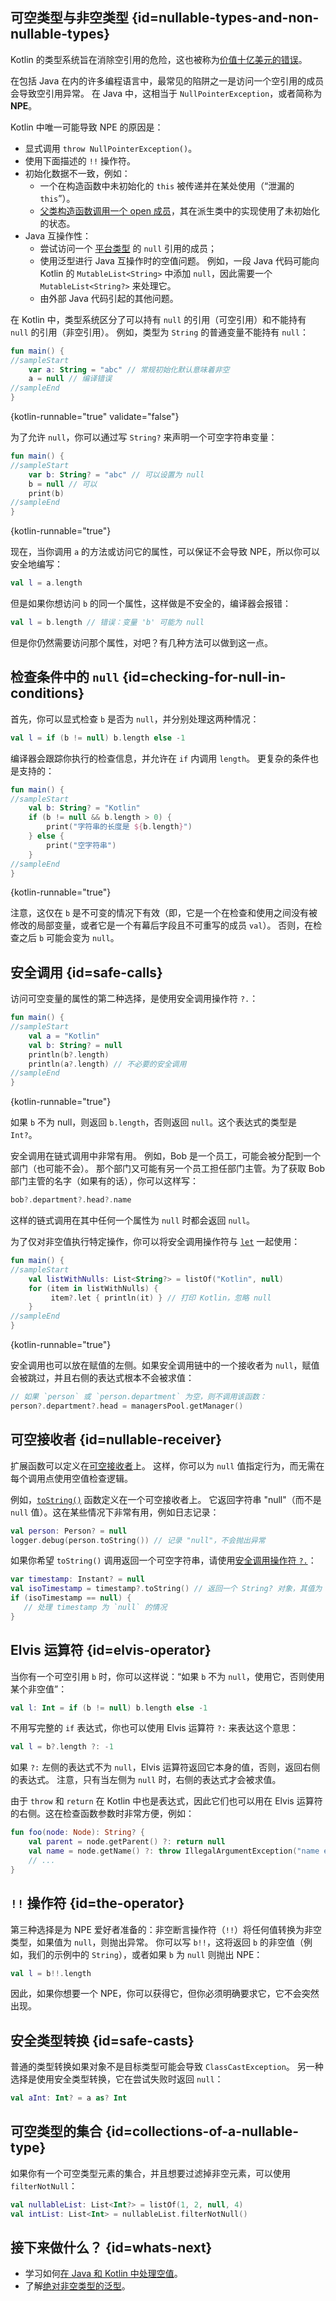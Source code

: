 [//]: # (title: 空值安全)

## 可空类型与非空类型 {id=nullable-types-and-non-nullable-types}

Kotlin 的类型系统旨在消除空引用的危险，这也被称为[价值十亿美元的错误](https://en.wikipedia.org/wiki/Null_pointer#History)。

在包括 Java 在内的许多编程语言中，最常见的陷阱之一是访问一个空引用的成员会导致空引用异常。
在 Java 中，这相当于 `NullPointerException`，或者简称为 **NPE**。

Kotlin 中唯一可能导致 NPE 的原因是：

* 显式调用 `throw NullPointerException()`。
* 使用下面描述的 `!!` 操作符。
* 初始化数据不一致，例如：
  * 一个在构造函数中未初始化的 `this` 被传递并在某处使用（“泄漏的 `this`”）。
  * [父类构造函数调用一个 open 成员](inheritance.md#派生类初始化顺序)，其在派生类中的实现使用了未初始化的状态。
* Java 互操作性：
  * 尝试访问一个 [平台类型](java-interop.md#null-safety-and-platform-types) 的 `null` 引用的成员；
  * 使用泛型进行 Java 互操作时的空值问题。
    例如，一段 Java 代码可能向 Kotlin 的 `MutableList<String>` 中添加 `null`，因此需要一个 `MutableList<String?>` 来处理它。
  * 由外部 Java 代码引起的其他问题。

在 Kotlin 中，类型系统区分了可以持有 `null` 的引用（可空引用）和不能持有 `null` 的引用（非空引用）。
例如，类型为 `String` 的普通变量不能持有 `null`：

```kotlin
fun main() {
//sampleStart
    var a: String = "abc" // 常规初始化默认意味着非空
    a = null // 编译错误
//sampleEnd
}
```
{kotlin-runnable="true" validate="false"}

为了允许 `null`，你可以通过写 `String?` 来声明一个可空字符串变量：

```kotlin
fun main() {
//sampleStart
    var b: String? = "abc" // 可以设置为 null
    b = null // 可以
    print(b)
//sampleEnd
}
```
{kotlin-runnable="true"}

现在，当你调用 `a` 的方法或访问它的属性，可以保证不会导致 NPE，所以你可以安全地编写：

```kotlin
val l = a.length
```

但是如果你想访问 `b` 的同一个属性，这样做是不安全的，编译器会报错：

```kotlin
val l = b.length // 错误：变量 'b' 可能为 null
```

但是你仍然需要访问那个属性，对吧？有几种方法可以做到这一点。

## 检查条件中的 `null` {id=checking-for-null-in-conditions}

首先，你可以显式检查 `b` 是否为 `null`，并分别处理这两种情况：

```kotlin
val l = if (b != null) b.length else -1
```

编译器会跟踪你执行的检查信息，并允许在 `if` 内调用 `length`。
更复杂的条件也是支持的：

```kotlin
fun main() {
//sampleStart
    val b: String? = "Kotlin"
    if (b != null && b.length > 0) {
        print("字符串的长度是 ${b.length}")
    } else {
        print("空字符串")
    }
//sampleEnd
}
```
{kotlin-runnable="true"}

注意，这仅在 `b` 是不可变的情况下有效（即，它是一个在检查和使用之间没有被修改的局部变量，或者它是一个有幕后字段且不可重写的成员 `val`）。
否则，在检查之后 `b` 可能会变为 `null`。

## 安全调用 {id=safe-calls}

访问可空变量的属性的第二种选择，是使用安全调用操作符 `?.`：

```kotlin
fun main() {
//sampleStart
    val a = "Kotlin"
    val b: String? = null
    println(b?.length)
    println(a?.length) // 不必要的安全调用
//sampleEnd
}
```
{kotlin-runnable="true"}

如果 `b` 不为 null，则返回 `b.length`，否则返回 `null`。这个表达式的类型是 `Int?`。

安全调用在链式调用中非常有用。
例如，Bob 是一个员工，可能会被分配到一个部门（也可能不会）。
那个部门又可能有另一个员工担任部门主管。为了获取 Bob 部门主管的名字（如果有的话），你可以这样写：

```kotlin
bob?.department?.head?.name
```

这样的链式调用在其中任何一个属性为 `null` 时都会返回 `null`。

为了仅对非空值执行特定操作，你可以将安全调用操作符与
[`let`](https://kotlinlang.org/api/latest/jvm/stdlib/kotlin/let.html) 一起使用：

```kotlin
fun main() {
//sampleStart
    val listWithNulls: List<String?> = listOf("Kotlin", null)
    for (item in listWithNulls) {
         item?.let { println(it) } // 打印 Kotlin，忽略 null
    }
//sampleEnd
}
```
{kotlin-runnable="true"}

安全调用也可以放在赋值的左侧。如果安全调用链中的一个接收者为 `null`，赋值会被跳过，并且右侧的表达式根本不会被求值：

```kotlin
// 如果 `person` 或 `person.department` 为空，则不调用该函数：
person?.department?.head = managersPool.getManager()
```

## 可空接收者 {id=nullable-receiver}

扩展函数可以定义在[可空接收者](extensions.md#可空接收者)上。
这样，你可以为 `null` 值指定行为，而无需在每个调用点使用空值检查逻辑。

例如，[`toString()`](https://kotlinlang.org/api/latest/jvm/stdlib/kotlin/to-string.html) 函数定义在一个可空接收者上。
它返回字符串 "null"（而不是 `null` 值）。这在某些情况下非常有用，例如日志记录：

```kotlin
val person: Person? = null
logger.debug(person.toString()) // 记录 "null"，不会抛出异常
```

如果你希望 `toString()` 调用返回一个可空字符串，请使用[安全调用操作符 `?.`](#safe-calls)：

```kotlin
var timestamp: Instant? = null
val isoTimestamp = timestamp?.toString() // 返回一个 String? 对象，其值为 `null`
if (isoTimestamp == null) {
   // 处理 timestamp 为 `null` 的情况
}
```

## Elvis 运算符 {id=elvis-operator}

当你有一个可空引用 `b` 时，你可以这样说：“如果 `b` 不为 `null`，使用它，否则使用某个非空值”：

```kotlin
val l: Int = if (b != null) b.length else -1
```

不用写完整的 `if` 表达式，你也可以使用 Elvis 运算符 `?:` 来表达这个意思：

```kotlin
val l = b?.length ?: -1
```

如果 `?:` 左侧的表达式不为 `null`，Elvis 运算符返回它本身的值，否则，返回右侧的表达式。
注意，只有当左侧为 `null` 时，右侧的表达式才会被求值。

由于 `throw` 和 `return` 在 Kotlin 中也是表达式，因此它们也可以用在 Elvis 运算符的右侧。这在检查函数参数时非常方便，例如：

```kotlin
fun foo(node: Node): String? {
    val parent = node.getParent() ?: return null
    val name = node.getName() ?: throw IllegalArgumentException("name expected")
    // ...
}
```

## `!!` 操作符 {id=the-operator}

第三种选择是为 NPE 爱好者准备的：非空断言操作符（`!!`）将任何值转换为非空类型，如果值为 `null`，则抛出异常。
你可以写 `b!!`，这将返回 `b` 的非空值（例如，我们的示例中的 `String`），或者如果 `b` 为 `null` 则抛出 NPE：

```kotlin
val l = b!!.length
```

因此，如果你想要一个 NPE，你可以获得它，但你必须明确要求它，它不会突然出现。

## 安全类型转换 {id=safe-casts}

普通的类型转换如果对象不是目标类型可能会导致 `ClassCastException`。
另一种选择是使用安全类型转换，它在尝试失败时返回 `null`：

```kotlin
val aInt: Int? = a as? Int
```

## 可空类型的集合 {id=collections-of-a-nullable-type}

如果你有一个可空类型元素的集合，并且想要过滤掉非空元素，可以使用 `filterNotNull`：

```kotlin
val nullableList: List<Int?> = listOf(1, 2, null, 4)
val intList: List<Int> = nullableList.filterNotNull()
```

## 接下来做什么？ {id=whats-next}

* 学习如何[在 Java 和 Kotlin 中处理空值](java-to-kotlin-nullability-guide.md)。
* 了解[绝对非空类型的泛型](generics.md#definitely-non-nullable-types)。
